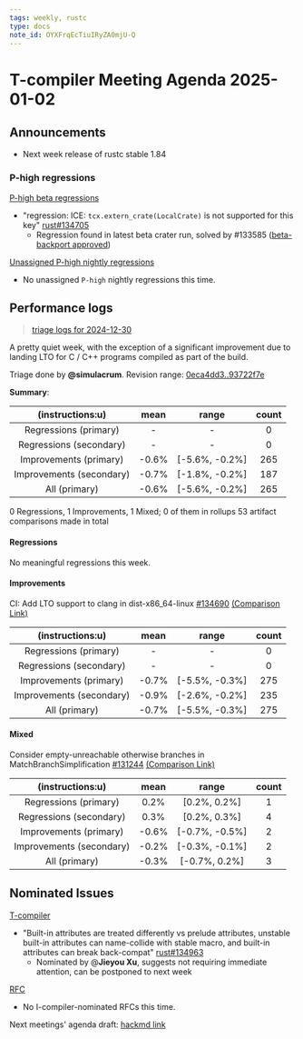 ```yaml
---
tags: weekly, rustc
type: docs
note_id: OYXFrqEcTiuIRyZA0mjU-Q
---
```


# T-compiler Meeting Agenda 2025-01-02

## Announcements

- Next week release of rustc stable 1.84

### P-high regressions

[P-high beta regressions](https://github.com/rust-lang/rust/issues?q=is%3Aopen+label%3Aregression-from-stable-to-beta+label%3AP-high+-label%3AT-infra+-label%3AT-libs+-label%3AT-libs-api+-label%3AT-release+-label%3AT-rustdoc+-label%3AT-core)
- "regression: ICE: `tcx.extern_crate(LocalCrate)` is not supported for this key" [rust#134705](https://github.com/rust-lang/rust/issues/134705)
  - Regression found in latest beta crater run, solved by #133585 ([beta-backport approved](https://rust-lang.zulipchat.com/#narrow/channel/238009-t-compiler.2Fmeetings/topic/.5Bweekly.5D.202024-12-26/near/490872595))

[Unassigned P-high nightly regressions](https://github.com/rust-lang/rust/issues?q=is%3Aopen+label%3Aregression-from-stable-to-nightly+label%3AP-high+no%3Aassignee+-label%3AT-infra+-label%3AT-libs+-label%3AT-libs-api+-label%3AT-release+-label%3AT-rustdoc+-label%3AT-core+)
- No unassigned `P-high` nightly regressions this time.

## Performance logs

> [triage logs for 2024-12-30](https://github.com/rust-lang/rustc-perf/blob/master/triage/2024-12-30.md)

A pretty quiet week, with the exception of a significant improvement due to
landing LTO for C / C++ programs compiled as part of the build.

Triage done by **@simulacrum**.
Revision range: [0eca4dd3..93722f7e](https://perf.rust-lang.org/?start=0eca4dd3205a01dba4bd7b7c140ec370aff03440&end=93722f7ed56bcf27839a6355074095c4320b7d37&absolute=false&stat=instructions%3Au)

**Summary**:

| (instructions:u)         | mean  | range          | count |
|:------------------------:|:-----:|:--------------:|:-----:|
| Regressions (primary)    | -     | -              | 0     |
| Regressions (secondary)  | -     | -              | 0     |
| Improvements (primary)   | -0.6% | [-5.6%, -0.2%] | 265   |
| Improvements (secondary) | -0.7% | [-1.8%, -0.2%] | 187   |
| All  (primary)           | -0.6% | [-5.6%, -0.2%] | 265   |

0 Regressions, 1 Improvements, 1 Mixed; 0 of them in rollups
53 artifact comparisons made in total

#### Regressions

No meaningful regressions this week.

#### Improvements

CI: Add LTO support to clang in dist-x86_64-linux [#134690](https://github.com/rust-lang/rust/pull/134690) [(Comparison Link)](https://perf.rust-lang.org/compare.html?start=dd84b7d5eec3c20d7fcd13e6450af029d3cece9d&end=ecc189922dac830ff866f4609311e6afcc4a91f6&stat=instructions:u)

| (instructions:u)                   | mean  | range          | count |
|:----------------------------------:|:-----:|:--------------:|:-----:|
| Regressions (primary)    | -     | -              | 0     |
| Regressions (secondary)  | -     | -              | 0     |
| Improvements (primary)   | -0.7% | [-5.5%, -0.3%] | 275   |
| Improvements (secondary) | -0.9% | [-2.6%, -0.2%] | 235   |
| All  (primary)                 | -0.7% | [-5.5%, -0.3%] | 275   |

#### Mixed

Consider empty-unreachable otherwise branches in MatchBranchSimplification [#131244](https://github.com/rust-lang/rust/pull/131244) [(Comparison Link)](https://perf.rust-lang.org/compare.html?start=8b3f7ac5262531aefa227f90387cf2eb34aae800&end=4e0bc490c60d3588f3ec0aa2eee2cf0696c7c333&stat=instructions:u)

| (instructions:u)                   | mean  | range          | count |
|:----------------------------------:|:-----:|:--------------:|:-----:|
| Regressions (primary)    | 0.2%  | [0.2%, 0.2%]   | 1     |
| Regressions (secondary)  | 0.3%  | [0.2%, 0.3%]   | 4     |
| Improvements (primary)   | -0.6% | [-0.7%, -0.5%] | 2     |
| Improvements (secondary) | -0.2% | [-0.3%, -0.1%] | 2     |
| All  (primary)                 | -0.3% | [-0.7%, 0.2%]  | 3     |

## Nominated Issues

[T-compiler](https://github.com/rust-lang/rust/issues?q=is%3Aopen+label%3AI-compiler-nominated)
- "Built-in attributes are treated differently vs prelude attributes, unstable built-in attributes can name-collide with stable macro, and built-in attributes can break back-compat" [rust#134963](https://github.com/rust-lang/rust/issues/134963)
  - Nominated by @**Jieyou Xu**, suggests not requiring immediate attention, can be postponed to next week

[RFC](https://github.com/rust-lang/rfcs/issues?q=is%3Aopen+label%3AI-compiler-nominated)
- No I-compiler-nominated RFCs this time.

Next meetings' agenda draft: [hackmd link](https://hackmd.io/EA9mhXkIR8muLGlnLyQ8Ug)

